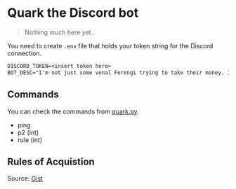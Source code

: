# Quark the Discord bot

> Nothing much here yet..

You need to create `.env` file that holds your token string for the Discord connection.

```txt
DISCORD_TOKEN=<insert token here>
BOT_DESC="I'm not just some venal Ferengi trying to take their money. I'm Quark, slayer of Klingons!"
```

## Commands

You can check the commands from [quark.py](quark.py).

- ping
- p2 (int)
- rule (int)

## Rules of Acquistion

Source: [Gist](https://gist.githubusercontent.com/darkyen/120c46739985ebf3b39b/raw/5ef59ed209f580bf0a7885945e816445aea178e3/gistfile1.txt)
